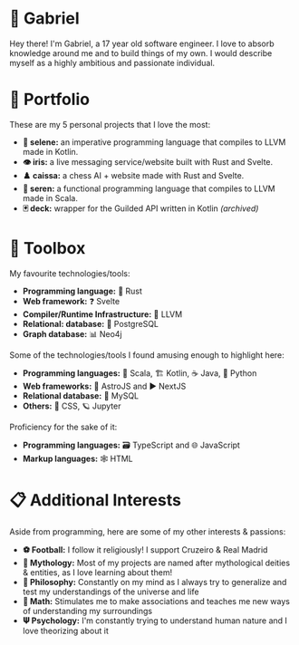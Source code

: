 # 🌊 Gabriel

Hey there! I'm Gabriel, a 17 year old software engineer. I love to absorb knowledge around me and to build things of my own. I would describe myself as a highly ambitious and passionate individual.

# 📂 Portfolio

These are my 5 personal projects that I love the most:

* **🍂 selene:** an imperative programming language that compiles to LLVM made in Kotlin.
* **👁️ iris:** a live messaging service/website built with Rust and Svelte.
* **♟️ caissa:** a chess AI + website made with Rust and Svelte.
* **🚂 seren:** a functional programming language that compiles to LLVM made in Scala.
* **🃏 deck:** wrapper for the Guilded API written in Kotlin _(archived)_

# 🧰 Toolbox

My favourite technologies/tools:

* **Programming language:** 🧱 Rust
* **Web framework:** ❓ Svelte
* **Compiler/Runtime Infrastructure:** 🐉 LLVM
* **Relational: database:** 🐘 PostgreSQL
* **Graph database:** 📊 Neo4j

Some of the technologies/tools I found amusing enough to highlight here:

* **Programming languages:** 🧣 Scala, 🏗️ Kotlin, ☕ Java, 🐍 Python
* **Web frameworks:** 💫 AstroJS and ▶ NextJS
* **Relational database:** 🐬 MySQL
* **Others:** 🎨 CSS, 🪐 Jupyter

Proficiency for the sake of it:

* **Programming languages:** 🗃️ TypeScript and 🌐 JavaScript
* **Markup languages:** 🕸️ HTML

# 📋 Additional Interests

Aside from programming, here are some of my other interests & passions:

* **⚽ Football:** I follow it religiously! I support Cruzeiro & Real Madrid
* **🔱 Mythology:** Most of my projects are named after mythological deities & entities, as I love learning about them!
* **🗽 Philosophy:** Constantly on my mind as I always try to generalize and test my understandings of the universe and life
* **📐 Math:** Stimulates me to make associations and teaches me new ways of understanding my surroundings
* **𝚿 Psychology:** I'm constantly trying to understand human nature and I love theorizing about it
